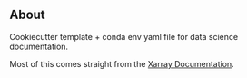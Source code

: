 ## About

Cookiecutter template + conda env yaml file for data science documentation.

Most of this comes straight from the [Xarray Documentation](https://docs.xarray.dev/en/stable/user-guide/index.html).